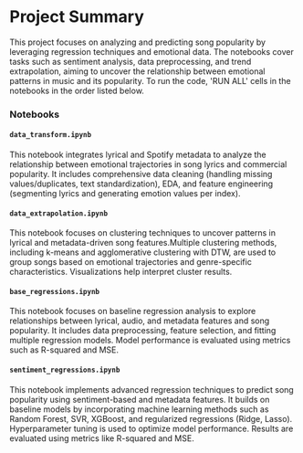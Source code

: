 # Project Summary

This project focuses on analyzing and predicting song popularity by leveraging regression techniques and emotional data. The notebooks cover tasks such as sentiment analysis, data preprocessing, and trend extrapolation, aiming to uncover the relationship between emotional patterns in music and its popularity. To run the code, 'RUN ALL' cells in the notebooks in the order listed below.

### Notebooks

#### `data_transform.ipynb`
This notebook integrates lyrical and Spotify metadata to analyze the relationship between emotional trajectories in song lyrics and commercial popularity. It includes comprehensive data cleaning (handling missing values/duplicates, text standardization), EDA, and feature engineering (segmenting lyrics and generating emotion values per index). 

#### `data_extrapolation.ipynb`
This notebook focuses on clustering techniques to uncover patterns in lyrical and metadata-driven song features.Multiple clustering methods, including k-means and agglomerative clustering with DTW, are used to group songs based on emotional trajectories and genre-specific characteristics. Visualizations help interpret cluster results.

#### `base_regressions.ipynb`
This notebook focuses on baseline regression analysis to explore relationships between lyrical, audio, and metadata features and song popularity. It includes data preprocessing, feature selection, and fitting multiple regression models. Model performance is evaluated using metrics such as R-squared and MSE.

#### `sentiment_regressions.ipynb`
This notebook implements advanced regression techniques to predict song popularity using sentiment-based and metadata features. It builds on baseline models by incorporating machine learning methods such as Random Forest, SVR, XGBoost, and regularized regressions (Ridge, Lasso). Hyperparameter tuning is used to optimize model performance. Results are evaluated using metrics like R-squared and MSE.
